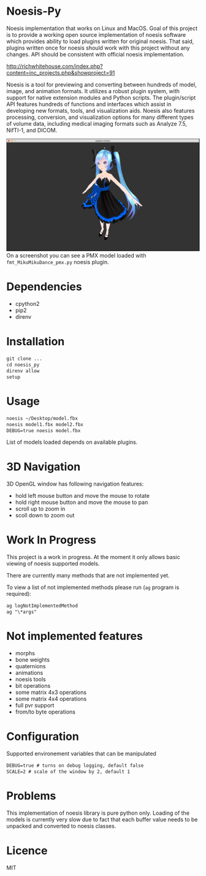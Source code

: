 # Noesis-Py

Noesis implementation that works on Linux and MacOS. Goal of this project is to provide a working open source implementation of noesis software which provides ability to load plugins written for original noesis. That said, plugins written once for noesis should work with this project without any changes. API should be consistent with official noesis implementation.

http://richwhitehouse.com/index.php?content=inc_projects.php&showproject=91

Noesis is a tool for previewing and converting between hundreds of model, image, and animation formats. It utilizes a robust plugin system, with support for native extension modules and Python scripts. The plugin/script API features hundreds of functions and interfaces which assist in developing new formats, tools, and visualization aids. Noesis also features processing, conversion, and visualization options for many different types of volume data, including medical imaging formats such as Analyze 7.5, NifTI-1, and DICOM.

![Screenshot](/screenshots/screenshot.png?raw=true)
On a screenshot you can see a PMX model loaded with `fmt_MikuMikuDance_pmx.py` noesis plugin.

# Dependencies

- cpython2
- pip2
- direnv

# Installation

    git clone ...
    cd noesis_py
    direnv allow
    setup

# Usage

    noesis ~/Desktop/model.fbx
    noesis model1.fbx model2.fbx
    DEBUG=true noesis model.fbx

List of models loaded depends on available plugins.

# 3D Navigation

3D OpenGL window has following navigation features:

- hold left mouse button and move the mouse to rotate
- hold right mouse button and move the mouse to pan
- scroll up to zoom in
- scoll down to zoom out

# Work In Progress

This project is a work in progress. At the moment it only allows basic viewing of noesis supported models.

There are currently many methods that are not implemented yet.

To view a list of not implemented methods please run (`ag` program is required):

    ag logNotImplementedMethod
    ag "\*args"
    

# Not implemented features

- morphs
- bone weights
- quaternions
- animations
- noesis tools
- bit operations
- some matrix 4x3 operations
- some matrix 4x4 operations
- full pvr support
- from/to byte operations

# Configuration

Supported environement variables that can be manipulated

    DEBUG=true # turns on debug logging, default false
    SCALE=2 # scale of the window by 2, default 1

# Problems

This implementation of noesis library is pure python only.
Loading of the models is currently very slow due to fact that each buffer value needs to be unpacked and converted to noesis classes.

# Licence

MIT
